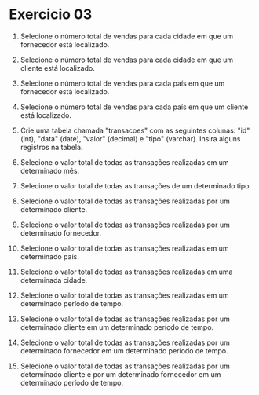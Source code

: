 # Exercicio 03

1. Selecione o número total de vendas para cada cidade em que um fornecedor está localizado.

2. Selecione o número total de vendas para cada cidade em que um cliente está localizado.

3. Selecione o número total de vendas para cada país em que um fornecedor está localizado.

4. Selecione o número total de vendas para cada país em que um cliente está localizado.

5. Crie uma tabela chamada "transacoes" com as seguintes colunas: "id" (int), "data" (date), "valor" (decimal) e "tipo" (varchar). Insira alguns registros na tabela.

6. Selecione o valor total de todas as transações realizadas em um determinado mês.

7. Selecione o valor total de todas as transações de um determinado tipo.

8. Selecione o valor total de todas as transações realizadas por um determinado cliente.

9. Selecione o valor total de todas as transações realizadas por um determinado fornecedor.

10. Selecione o valor total de todas as transações realizadas em um determinado país.

11. Selecione o valor total de todas as transações realizadas em uma determinada cidade.

12. Selecione o valor total de todas as transações realizadas em um determinado período de tempo.

13. Selecione o valor total de todas as transações realizadas por um determinado cliente em um determinado período de tempo.

14. Selecione o valor total de todas as transações realizadas por um determinado fornecedor em um determinado período de tempo.

15. Selecione o valor total de todas as transações realizadas por um determinado cliente e por um determinado fornecedor em um determinado período de tempo.

